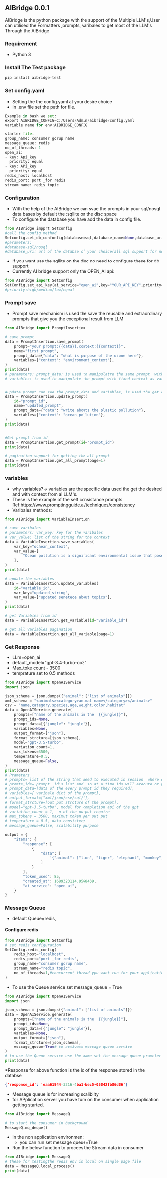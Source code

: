 ## AIBridge 0.0.1 ##

AIBridge is the python package with the support of the Multiple LLM's,User can utilised the Formatters ,prompts, varibales to get most of the LLM's Through the AIBridge

### Requirement ###
 * Python 3

### Install The Test package ###
```python
pip install aibridge-test
```
### Set config.yaml ###
* Setting the the config.yaml at your desire choice
* In .env file set the path for file.
```python
Example in bash we set:
export AIBRIDGE_CONFIG=C:/Users/Admin/aibridge/config.yaml
variable name for env:AIBRIDGE_CONFIG
```
```python
starter file.
group_name: consumer gorup name
message_queue: redis
no_of_threads: 1
open_ai:
- key: Api_key
  priority: equal
- key: APi_key
  priority: equal
redis_host: localhost
redis_port: port _for redis
stream_name: redis topic
```
### Configuration ###
* With the help of the  AIBridge we can svae the prompts in your sql/nosql data bases by default the :sqllite on the disc space
* To configure the database  you have add the data in config file. 
```python
from AIBridge impprt Setconfig
#call the config method
Setconfig.set_db_confonfig(database=sql,database_name=None,database_uri=None)
#parameters:
#database-sql/nosql
#database_uri: url of the databse of your choice(all sql support for no sql(Mongo))
```
* If you want use the sqllite on the disc no need to configure these for db support
* Currently AI bridge support only the OPEN_AI api:
```python
from AIBridge import SetConfig
SetConfig.set_api_key(ai_service="open_ai",key="YOUR_API_KEY",priority="high")
#priority:high/medium/low/equal
```
### Prompt save ###
* Prompt save mechanism is used the save the reusable and extraordinary prompts that give you the exceptional result from LLM
```python
from AIBridge import PromptInsertion

# save prompt
data = PromptInsertion.save_prompt(
    prompt="your prompt:{{data}},context:{{context}}",
    name="first_prompt",
    prompt_data={"data": "what is purpose of the ozone here"},
    variables={"context": "environment_context"},
)
print(data)
# parameters: prompt_data: is used to manipulatre the same prompt  with diffrent context at realtime
# variables: is used to manipulate the prompt with fixed context as varibales is a specific data


#update prompt can see the prompt_data and variables, is used the get diffrent output from same prompt
data = PromptInsertion.update_prompt(
    id="prompt_id",
    name="updated_prompt",
    prompt_data={"data": "write abouts the plastic pollution"},
    variables={"context": "ocean_pollution"},
)
print(data)


#Get prompt from id
data = PromptInsertion.get_prompt(id="prompt_id")
print(data)

# pagination support for getting the all prompt
data = PromptInsertion.get_all_prompt(page=1)
print(data)
```
### variables ###
* why variables?-> variables are the specific data used the get the desired and with context from ai LLM's.
* These is the example of the self consistance prompts Ref:https://www.promptingguide.ai/techniques/consistency
* Varibales methods:
```python
from AIBridge import VariableInsertion

# save varibales
# parameters: var_key: key for the varibales
# var_value: list of the string for the context
data = VariableInsertion.save_variables(
    var_key="ochean_context",
    var_value=[
        "Ocean pollution is a significant environmental issue that poses a threat to marine life and ecosystems"
    ],
)
print(data)

# update the variables
data = VariableInsertion.update_variables(
    id="variable_id",
    var_key="updated_string",
    var_value=["updated senetece about topics"],
)
print(data)

# get Variables from id
data = VariableInsertion.get_variable(id="variable_id")

# get all Variables pagination
data = VariableInsertion.get_all_variable(page=1)

```

### Get Response ###
* LLm=open_ai
* default_model="gpt-3.4-turbo-oo3"
* Max_toke count - 3500
* temprature set to 0.5
methods
```python
from AIBridge import OpenAIService
import json

json_schema = json.dumps({"animal": ["list of animals"]})
xml_schema = "<animals><category>animal name</category></animals>"
csv = "name,category,species,age,weight,color,habitat"
data = OpenAIService.generate(
    prompts=["name of the animals in the  {{jungle}}"],
    prompt_ids=None,
    prompt_data=[{"jungle": "jungle"}],
    variables=None,
    output_format=["json"],
    format_strcture=[json_schema],
    model="gpt-3.5-turbo",
    variation_count=1,
    max_tokens=3500,
    temperature=0.5,
    message_queue=False,
)
print(data)
# Prameters
# prompts= list of the string that need to executed in session  where output id dependant on each other,
# promts_ids= prompt  id's list and  so at a time ids will execute or prompts,
# prompt_data=[data of the every prompt id they required],
# variables=[ varibale dict of the prompt],
# output_format=["xml/json/csv/sql/"],
# format_strcture=[out put strcture of the prompt],
# model="gpt-3.5-turbo", model for completion api of the gpt
# variation_count = 1,  n of the output require
# max_tokens = 3500, maximut token per out put
# temperature = 0.5, data consistecy
# message_queue=False, scalability purpose

output = {
    "items": {
        "response": [
            {
                "data": [
                    '{"animal": ["lion", "tiger", "elephant", "monkey", "snake", "gorilla", "leopard", "crocodile", "jaguar", "giraffe"]}'
                ]
            }
        ],
        "token_used": 85,
        "created_at": 1689323114.9568439,
        "ai_service": "open_ai",
    }
}

```
### Message Queue ###
* default Queue=redis,
#### Configure redis #####
```python
from AIBridge import SetConfig
# set redis configuration
SetConfig.redis_config(
    redis_host="localhost",
    redis_port="port _for redis",
    group_name="consumer gorup name",
    stream_name="redis topic",
    no_of_threads=1,#concurrent thread ypu want run for your application
)
```
* To use the Queue service set message_queue = True 
```python
from AIBridge import OpenAIService
import json

json_schema = json.dumps({"animal": ["list of animals"]})
data = OpenAIService.generate(
    prompts=["name of the animals in the  {{jungle}}"],
    prompt_ids=None,
    prompt_data=[{"jungle": "jungle"}],
    variables=None,
    output_format=["json"],
    format_strcture=[json_schema],
    message_queue=True# to activate message queue service
)
# to use the Queue service use the name set the message queue prameter = True
print(data)
```
*Response for above function is the id of the response stored in the  databse
```json
{'response_id': 'eaa61944-3216-4ba1-bec5-05842fb86d86'}
```
* Message queue is for increasing scalibilty
* for APplication server you have turn on the consumer when application getting started.
```python
from AIBridge import MessageQ

# to start the consumer in background 
MessageQ.mq_deque()
```
* In the non application environmen:
    * you can run set message queue=True
* Run the below function to procees the Stream data in consumer
```python
from AIBridge import MessageQ
# these for testingthe redis env in local on single page file
data = MessageQ.local_process()
print(data)
```







